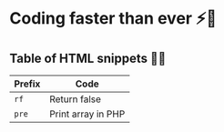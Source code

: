 # **Coding faster than ever ⚡️🚀**

## Table of HTML snippets 🧑‍💻

| Prefix | Code               |
| ------ | ------------------ |
| `rf`   | Return false       |
| `pre`  | Print array in PHP |
